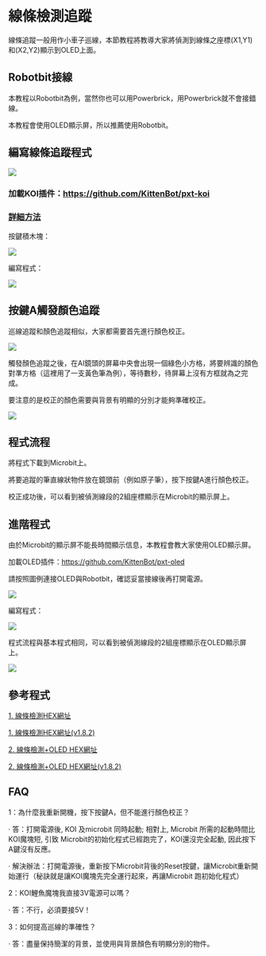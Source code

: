# **線條檢測追蹤**

線條追蹤一般用作小車子巡線，本節教程將教導大家將偵測到線條之座標(X1,Y1)和(X2,Y2)顯示到OLED上面。

## Robotbit接線

本教程以Robotbit為例，當然你也可以用Powerbrick，用Powerbrick就不會接錯線。

本教程會使用OLED顯示屏，所以推薦使用Robotbit。

## 編寫線條追蹤程式

![](../../PWmodules/images/mcbanner.png)

### 加載KOI插件：https://github.com/KittenBot/pxt-koi


### [詳細方法](../makecodeQs.md)

按鍵積木塊：

![](KOI12/image4165.png)

編寫程式：

![](KOI12/code.png)

## 按鍵A觸發顏色追蹤

巡線追蹤和顏色追蹤相似，大家都需要首先進行顏色校正。

![](KOI12/calibrate.png)

觸發顏色追蹤之後，在AI鏡頭的屏幕中央會出現一個綠色小方格，將要辨識的顏色對準方格（這裡用了一支黃色筆為例），等待數秒，待屏幕上沒有方框就為之完成。

要注意的是校正的顏色需要與背景有明顯的分別才能夠準確校正。

![](KOI12/04.png)

## 程式流程

將程式下載到Microbit上。

將要追蹤的筆直線狀物件放在鏡頭前（例如原子筆），按下按鍵A進行顏色校正。

校正成功後，可以看到被偵測線段的2組座標顯示在Microbit的顯示屏上。


## 進階程式

由於Microbit的顯示屏不能長時間顯示信息，本教程會教大家使用OLED顯示屏。

加載OLED插件：https://github.com/KittenBot/pxt-oled

請按照圖例連接OLED與Robotbit，確認妥當接線後再打開電源。


![](KOI12/03.png)

編寫程式：

![](KOI12/codeoled.png)

程式流程與基本程式相同，可以看到被偵測線段的2組座標顯示在OLED顯示屏上。

![](KOI12/01.png)

## 參考程式

[1. 線條檢測HEX網址](https://makecode.microbit.org/_LvRAHfgD8Au9)

[1. 線條檢測HEX網址(v1.8.2)](https://makecode.microbit.org/_bJdXpF8scDhJ)

[2. 線條檢測+OLED HEX網址](https://makecode.microbit.org/_CLj4H8Lgfhji)

[2. 線條檢測+OLED HEX網址(v1.8.2)](https://makecode.microbit.org/_cuq78EWetbVD)

## FAQ

1：為什麼我重新開機，按下按鍵A，但不能進行顏色校正？

·    答：打開電源後, KOI 及microbit 同時起動; 相對上, Microbit 所需的起動時間比KOI魔塊短, 引致 Microbit的初始化程式已經跑完了，KOI還沒完全起動, 因此按下A鍵沒有反應。

·    解決辦法：打開電源後，重新按下Microbit背後的Reset按鍵，讓Microbit重新開始運行（秘訣就是讓KOI魔塊先完全運行起來，再讓Microbit 跑初始化程式）

2：KOI鯉魚魔塊我直接3V電源可以嗎？

·    答：不行，必須要接5V！

3：如何提高巡線的準確性？

·    答：盡量保持簡潔的背景，並使用與背景顏色有明顯分別的物件。

